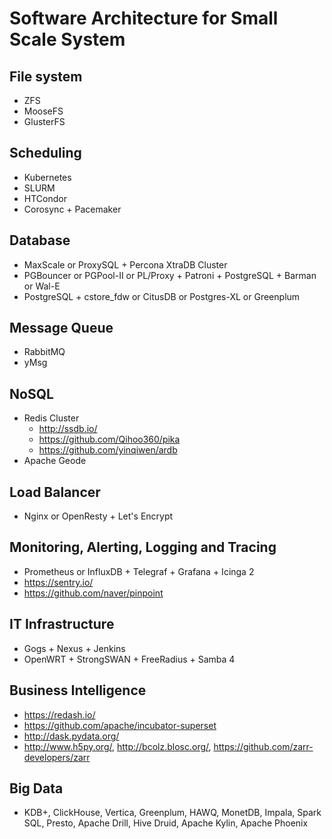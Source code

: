 # Software Architecture for Small Scale System

## File system

* ZFS
* MooseFS
* GlusterFS

## Scheduling

* Kubernetes
* SLURM
* HTCondor
* Corosync + Pacemaker

## Database

* MaxScale or ProxySQL + Percona XtraDB Cluster
* PGBouncer or PGPool-II or PL/Proxy + Patroni + PostgreSQL + Barman or Wal-E
* PostgreSQL + cstore\_fdw or CitusDB or Postgres-XL or Greenplum

## Message Queue

* RabbitMQ
* yMsg

## NoSQL

* Redis Cluster
    * http://ssdb.io/
    * https://github.com/Qihoo360/pika
    * https://github.com/yinqiwen/ardb
* Apache Geode

## Load Balancer

* Nginx or OpenResty + Let's Encrypt

## Monitoring, Alerting, Logging and Tracing

* Prometheus or InfluxDB + Telegraf + Grafana + Icinga 2
* https://sentry.io/
* https://github.com/naver/pinpoint

## IT Infrastructure

* Gogs + Nexus + Jenkins
* OpenWRT + StrongSWAN + FreeRadius + Samba 4

## Business Intelligence

* https://redash.io/
* https://github.com/apache/incubator-superset
* http://dask.pydata.org/
* http://www.h5py.org/, http://bcolz.blosc.org/, https://github.com/zarr-developers/zarr

## Big Data

* KDB+, ClickHouse, Vertica, Greenplum, HAWQ, MonetDB,
  Impala, Spark SQL, Presto, Apache Drill, Hive
  Druid, Apache Kylin, Apache Phoenix

